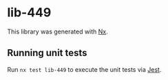 # lib-449

This library was generated with [Nx](https://nx.dev).

## Running unit tests

Run `nx test lib-449` to execute the unit tests via [Jest](https://jestjs.io).
